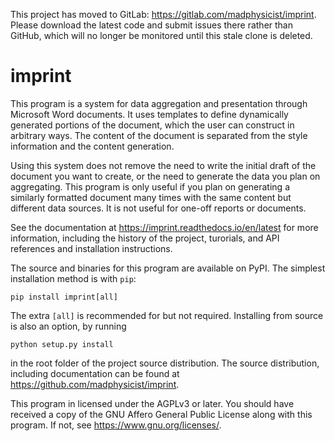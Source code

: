 This project has moved to GitLab: https://gitlab.com/madphysicist/imprint. Please
download the latest code and submit issues there rather than GitHub, which will no
longer be monitored until this stale clone is deleted.

imprint
=======

This program is a system for data aggregation and presentation through Microsoft
Word documents. It uses templates to define dynamically generated portions of
the document, which the user can construct in arbitrary ways. The content of the
document is separated from the style information and the content generation.

Using this system does not remove the need to write the initial draft of the
document you want to create, or the need to generate the data you plan on
aggregating. This program is only useful if you plan on generating a similarly
formatted document many times with the same content but different data sources.
It is not useful for one-off reports or documents.

See the documentation at <https://imprint.readthedocs.io/en/latest> for more
information, including the history of the project, turorials, and API
references and installation instructions.

The source and binaries for this program are available on PyPI. The simplest
installation method is with `pip`:

    pip install imprint[all]

The extra `[all]` is recommended for but not required. Installing from source
is also an option, by running

    python setup.py install

in the root folder of the project source distribution. The source distribution,
including documentation can be found at <https://github.com/madphysicist/imprint>.

This program in licensed under the AGPLv3 or later. You should have received a
copy of the GNU Affero General Public License along with this program. If not,
see <https://www.gnu.org/licenses/>.
